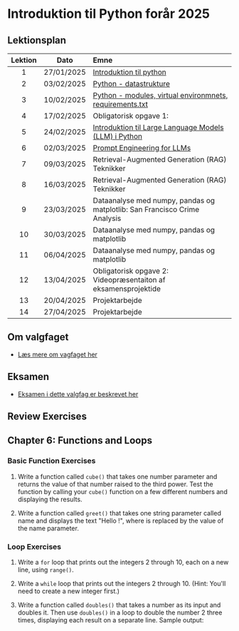 # Introduktion til Python forår 2025    

## Lektionsplan

| Lektion |    Dato    |       Emne                            |
|:-----:|:---------:|:----------------------------------------------------------|
|    1    | 27/01/2025 | [Introduktion til python](lessons/ses1.md)                |
|    2    | 03/02/2025 | [Python - datastrukture](lessons/ses2.md)                 |
|    3    | 10/02/2025 | [Python - modules, virtual environmnets, requirements.txt](lessons/ses3.md)|
|    4    | 17/02/2025 | Obligatorisk opgave 1:                          |
|    5    | 24/02/2025 | [Introduktion til Large Language Models (LLM) i Python](lessons/ses5.md)     |
|    6    | 02/03/2025 | [Prompt Engineering for LLMs](lessons/ses6.md)                               |
|    7    | 09/03/2025 | Retrieval-Augmented Generation (RAG) Teknikker           |
|    8    | 16/03/2025 | Retrieval-Augmented Generation (RAG) Teknikker           |
|    9    | 23/03/2025 | Dataanalyse med numpy, pandas og matplotlib: San Francisco Crime Analysis|
|   10    | 30/03/2025 | Dataanalyse med numpy, pandas og matplotlib |
|   11    | 06/04/2025 | Dataanalyse med numpy, pandas og matplotlib |
|   12    | 13/04/2025 | Obligatorisk opgave 2: Videopræsentaiton af eksamensprojektide|
|   13    | 20/04/2025 | Projektarbejde                                            |
|   14    | 27/04/2025 | Projektarbejde                                            |

## Om valgfaget
* [Læs mere om vagfaget her](lessons/about_this_elective.md)

## Eksamen
* [Eksamen i dette valgfag er beskrevet her](lessons/exam.md)

## Review Exercises

## Chapter 6: Functions and Loops

### Basic Function Exercises
1. Write a function called `cube()` that takes one number parameter and returns the value of that number raised to the third power. Test the function by calling your `cube()` function on a few different numbers and displaying the results.

2. Write a function called `greet()` that takes one string parameter called name and displays the text "Hello <name>!", where <name> is replaced by the value of the name parameter.

### Loop Exercises
1. Write a `for` loop that prints out the integers 2 through 10, each on a new line, using `range()`.

2. Write a `while` loop that prints out the integers 2 through 10. (Hint: You'll need to create a new integer first.)

3. Write a function called `doubles()` that takes a number as its input and doubles it. Then use `doubles()` in a loop to double the number 2 three times, displaying each result on a separate line. Sample output:







